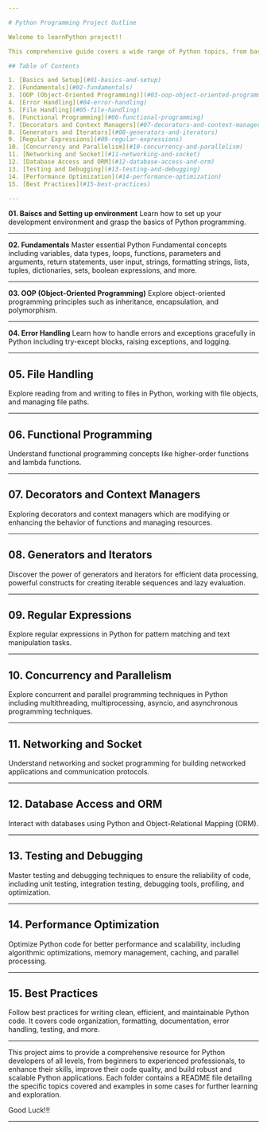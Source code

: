 ```yaml
---

# Python Programming Project Outline

Welcome to learnPython project!! 

This comprehensive guide covers a wide range of Python topics, from basic fundamentals to advanced concepts and best practices. Below is a structured outline of the project, designed to help you navigate through various aspects of Python development efficiently.(Work under progress)

## Table of Contents

1. [Basics and Setup](#01-basics-and-setup)
2. [Fundamentals](#02-fundamentals)
3. [OOP (Object-Oriented Programming)](#03-oop-object-oriented-programming)
4. [Error Handling](#04-error-handling)
5. [File Handling](#05-file-handling)
6. [Functional Programming](#06-functional-programming)
7. [Decorators and Context Managers](#07-decorators-and-context-managers)
8. [Generators and Iterators](#08-generators-and-iterators)
9. [Regular Expressions](#09-regular-expressions)
10. [Concurrency and Parallelism](#10-concurrency-and-parallelism)
11. [Networking and Socket](#11-networking-and-socket)
12. [Database Access and ORM](#12-database-access-and-orm)
13. [Testing and Debugging](#13-testing-and-debugging)
14. [Performance Optimization](#14-performance-optimization)
15. [Best Practices](#15-best-practices)

---
```


**01. Baiscs and Setting up environment**
Learn how to set up your development environment and grasp the basics of Python programming.

---

**02. Fundamentals**
Master essential Python Fundamental concepts including variables, data types, loops, functions, parameters and arguments, return statements, user input, strings, formatting strings, lists, tuples, dictionaries, sets, boolean expressions, and more.

---

**03. OOP (Object-Oriented Programming)**
Explore object-oriented programming principles such as inheritance, encapsulation, and polymorphism.

---

**04. Error Handling**
Learn how to handle errors and exceptions gracefully in Python including try-except blocks, raising exceptions, and logging.

---

## 05. File Handling
Explore reading from and writing to files in Python, working with file objects, and managing file paths.

---

## 06. Functional Programming
Understand functional programming concepts like higher-order functions and lambda functions.

---

## 07. Decorators and Context Managers
Exploring decorators and context managers which are modifying or enhancing the behavior of functions and managing resources.

---

## 08. Generators and Iterators
Discover the power of generators and iterators for efficient data processing, powerful constructs for creating iterable sequences and lazy evaluation.

---

## 09. Regular Expressions
Explore regular expressions in Python for pattern matching and text manipulation tasks.

---

## 10. Concurrency and Parallelism
Explore concurrent and parallel programming techniques in Python including multithreading, multiprocessing, asyncio, and asynchronous programming techniques.

---

## 11. Networking and Socket
Understand networking and socket programming for building networked applications and communication protocols.

---

## 12. Database Access and ORM
Interact with databases using Python and Object-Relational Mapping (ORM).

---

## 13. Testing and Debugging
Master testing and debugging techniques to ensure the reliability of code, including unit testing, integration testing, debugging tools, profiling, and optimization.

---

## 14. Performance Optimization
Optimize Python code for better performance and scalability, including algorithmic optimizations, memory management, caching, and parallel processing.

---

## 15. Best Practices
Follow best practices for writing clean, efficient, and maintainable Python code. It covers code organization, formatting, documentation, error handling, testing, and more.

---

This project aims to provide a comprehensive resource for Python developers of all levels, from beginners to experienced professionals, to enhance their skills, improve their code quality, and build robust and scalable Python applications. Each folder contains a README file detailing the specific topics covered and examples in some cases for further learning and exploration.

Good Luck!!!

---
 
